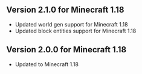 ## Version 2.1.0 for Minecraft 1.18

- Updated world gen support for Minecraft 1.18
- Updated block entities support for Minecraft 1.18

## Version 2.0.0 for Minecraft 1.18

- Updated to Minecraft 1.18